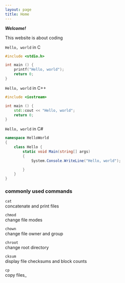 ```yaml
---
layout: page
title: Home
---
```


**_Welcome!_**

This website is about coding

`Hello, world` in C
```c
#include <stdio.h>

int main () {
    printf("Hello, world");
    return 0;
}
```

`Hello, world` in C++
```c++
#include <iostream>

int main () {
    std::cout << "Hello, world";
    return 0;
}
```

`Hello, world` in C#
```c#
namespace HelloWorld
{
    class Hello {
        static void Main(string[] args)
        {
            System.Console.WriteLine("Hello, world");

        }
    }
}
```

### commonly used commands
`cat`  
concatenate and print files

`chmod`  
change file modes

`chown`  
change file owner and group

`chroot`  
change root directory

`cksum`  
display file checksums and block counts

`cp`  
copy files_

